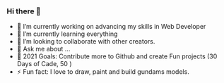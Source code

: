 ### Hi there 👋

<!--
**kristlittle/kristlittle** is a ✨ _special_ ✨ repository because its `README.md` (this file) appears on your GitHub profile.

Here are some ideas to get you started:
-->

- 🔭 I’m currently working on advancing my skills in Web Developer
- 🌱 I’m currently learning everything
- 👯 I’m looking to collaborate with other creators.
- 💬 Ask me about ...
- 🥅 2021 Goals: Contribute more to Github and create Fun projects (30 Days of Cade, 50 )
- ⚡ Fun fact: I love to draw, paint and build gundams models.

